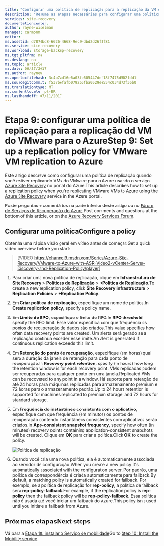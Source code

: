 ```yaml
---
title: "Configurar uma política de replicação para a replicação da VM do VMware para o Azure com o Azure Site Recovery | Microsoft Docs"
description: "Resume as etapas necessárias para configurar uma política de replicação durante a replicação de VMs do VMware no armazenamento do Azure"
services: site-recovery
documentationcenter: 
author: rayne-wiselman
manager: carmonm
editor: 
ms.assetid: d7874bd8-6626-4668-9ec9-dbd2d26f8f81
ms.service: site-recovery
ms.workload: storage-backup-recovery
ms.tgt_pltfrm: na
ms.devlang: na
ms.topic: article
ms.date: 06/27/2017
ms.author: raynew
ms.openlocfilehash: 3c4b7ad16e6a03fb605447def18f7475d502fdd1
ms.sourcegitcommit: f537befafb079256fba0529ee554c034d73f36b0
ms.translationtype: MT
ms.contentlocale: pt-BR
ms.lasthandoff: 07/11/2017
---
```

# <a name="step-9-set-up-a-replication-policy-for-vmware-vm-replication-to-azure"></a><span data-ttu-id="a0aa4-103">Etapa 9: configurar uma política de replicação para a replicação dd VM do VMware para o Azure</span><span class="sxs-lookup"><span data-stu-id="a0aa4-103">Step 9: Set up a replication policy for VMware VM replication to Azure</span></span>


<span data-ttu-id="a0aa4-104">Este artigo descreve como configurar uma política de replicação quando você estiver replicando VMs do VMware para o Azure usando o serviço [Azure Site Recovery](site-recovery-overview.md) no portal do Azure.</span><span class="sxs-lookup"><span data-stu-id="a0aa4-104">This article describes how to set up a replication policy when you're replicating VMware VMs to Azure using the [Azure Site Recovery](site-recovery-overview.md) service in the Azure portal.</span></span>


<span data-ttu-id="a0aa4-105">Poste perguntas e comentários na parte inferior deste artigo ou no [Fórum de Serviços de Recuperação do Azure](https://social.msdn.microsoft.com/forums/azure/home?forum=hypervrecovmgr).</span><span class="sxs-lookup"><span data-stu-id="a0aa4-105">Post comments and questions at the bottom of this article, or on the [Azure Recovery Services Forum](https://social.msdn.microsoft.com/forums/azure/home?forum=hypervrecovmgr).</span></span>


## <a name="configure-a-policy"></a><span data-ttu-id="a0aa4-106">Configurar uma política</span><span class="sxs-lookup"><span data-stu-id="a0aa4-106">Configure a policy</span></span>

<span data-ttu-id="a0aa4-107">Obtenha uma rápida visão geral em vídeo antes de começar:</span><span class="sxs-lookup"><span data-stu-id="a0aa4-107">Get a quick video overview before you start:</span></span>
> [!VIDEO https://channel9.msdn.com/Series/Azure-Site-Recovery/VMware-to-Azure-with-ASR-Video2-vCenter-Server-Discovery-and-Replication-Policy/player]

1. <span data-ttu-id="a0aa4-108">Para criar uma nova política de replicação, clique em **Infraestrutura de Site Recovery** > **Políticas de Replicação** > **+Política de Replicação**.</span><span class="sxs-lookup"><span data-stu-id="a0aa4-108">To create a new replication policy, click **Site Recovery infrastructure** > **Replication Policies** > **+Replication Policy**.</span></span>
2. <span data-ttu-id="a0aa4-109">Em **Criar política de replicação**, especifique um nome de política.</span><span class="sxs-lookup"><span data-stu-id="a0aa4-109">In **Create replication policy**, specify a policy name.</span></span>
3. <span data-ttu-id="a0aa4-110">Em **Limite de RPO**, especifique o limite de RPO.</span><span class="sxs-lookup"><span data-stu-id="a0aa4-110">In **RPO threshold**, specify the RPO limit.</span></span> <span data-ttu-id="a0aa4-111">Esse valor especifica com que frequência os pontos de recuperação de dados são criados.</span><span class="sxs-lookup"><span data-stu-id="a0aa4-111">This value specifies how often data recovery points are created.</span></span> <span data-ttu-id="a0aa4-112">Um alerta será gerado se a replicação contínua exceder esse limite.</span><span class="sxs-lookup"><span data-stu-id="a0aa4-112">An alert is generated if continuous replication exceeds this limit.</span></span>
4. <span data-ttu-id="a0aa4-113">Em **Retenção do ponto de recuperação**, especifique (em horas) qual será a duração da janela de retenção para cada ponto de recuperação.</span><span class="sxs-lookup"><span data-stu-id="a0aa4-113">In **Recovery point retention**, specify (in hours) how long the retention window is for each recovery point.</span></span> <span data-ttu-id="a0aa4-114">VMs replicadas podem ser recuperadas para qualquer ponto em uma janela.</span><span class="sxs-lookup"><span data-stu-id="a0aa4-114">Replicated VMs can be recovered to any point in a window.</span></span> <span data-ttu-id="a0aa4-115">Há suporte para retenção de até 24 horas para máquinas replicadas para armazenamento premium e 72 horas para o armazenamento padrão.</span><span class="sxs-lookup"><span data-stu-id="a0aa4-115">Up to 24 hours retention is supported for machines replicated to premium storage, and 72 hours for standard storage.</span></span>
5. <span data-ttu-id="a0aa4-116">Em **Frequência do instantâneo consistente com o aplicativo**, especifique com que frequência (em minutos) os pontos de recuperação contendo instantâneos consistentes com aplicativos serão criados.</span><span class="sxs-lookup"><span data-stu-id="a0aa4-116">In **App-consistent snapshot frequency**, specify how often (in minutes) recovery points containing application-consistent snapshots will be created.</span></span> <span data-ttu-id="a0aa4-117">Clique em **OK** para criar a política.</span><span class="sxs-lookup"><span data-stu-id="a0aa4-117">Click **OK** to create the policy.</span></span>

    ![Política de replicação](./media/vmware-walkthrough-replication/gs-replication2.png)
8. <span data-ttu-id="a0aa4-119">Quando você cria uma nova política, ela é automaticamente associada ao servidor de configuração.</span><span class="sxs-lookup"><span data-stu-id="a0aa4-119">When you create a new policy it's automatically associated with the configuration server.</span></span> <span data-ttu-id="a0aa4-120">Por padrão, uma política de correspondência é criada automaticamente para failback.</span><span class="sxs-lookup"><span data-stu-id="a0aa4-120">By default, a matching policy is automatically created for failback.</span></span> <span data-ttu-id="a0aa4-121">Por exemplo, se a política de replicação for **rep-policy**, a política de failback será **rep-policy-failback**.</span><span class="sxs-lookup"><span data-stu-id="a0aa4-121">For example, if the replication policy is **rep-policy** then the failback policy will be **rep-policy-failback**.</span></span> <span data-ttu-id="a0aa4-122">Essa política não é usada até você iniciar um failback do Azure.</span><span class="sxs-lookup"><span data-stu-id="a0aa4-122">This policy isn't used until you initiate a failback from Azure.</span></span>

## <a name="next-steps"></a><span data-ttu-id="a0aa4-123">Próximas etapas</span><span class="sxs-lookup"><span data-stu-id="a0aa4-123">Next steps</span></span>

<span data-ttu-id="a0aa4-124">Vá para a [Etapa 10: instalar o Serviço de mobilidade](vmware-walkthrough-install-mobility.md)</span><span class="sxs-lookup"><span data-stu-id="a0aa4-124">Go to [Step 10: Install the Mobility service](vmware-walkthrough-install-mobility.md)</span></span>
